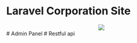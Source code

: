 # Laravel Corporation Site 
<center> <img src="https://github.com/milad0x6d/laravel-corporation/blob/master/screenshot-site1.png/></center>
<center> <img src="https://github.com/milad0x6d/laravel-corporation/blob/master/screenshot-site2.png/></center>
# Admin Panel
# Restful api
